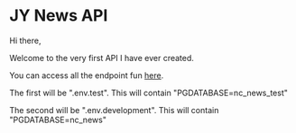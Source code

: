 # JY News API

Hi there,

Welcome to the very first API I have ever created.

You can access all the endpoint fun [here](https://jy-news.onrender.com/api/).



The first will be ".env.test". This will contain "PGDATABASE=nc_news_test"

The second will be ".env.development". This will contain "PGDATABASE=nc_news"
